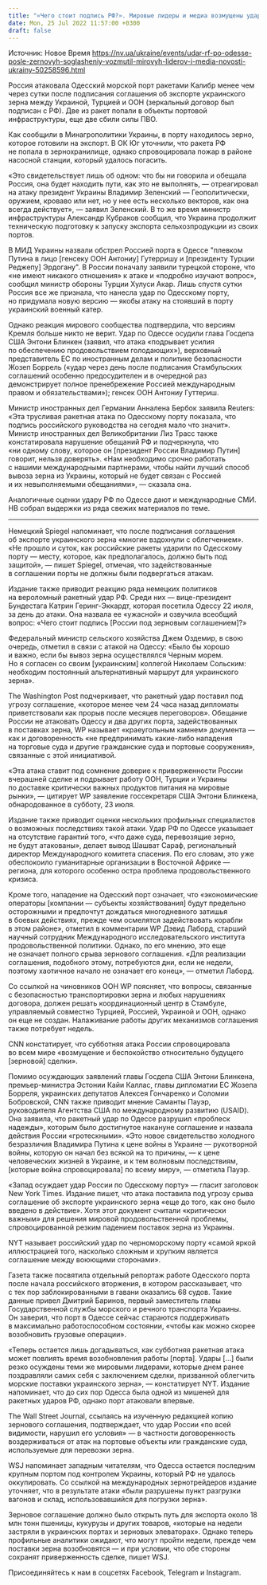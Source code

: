 ```yaml
---
title: "«Чего стоит подпись РФ?». Мировые лидеры и медиа возмущены ударом по порту Одессы и признают бесплодность соглашений с Москвой — обзор СМИ"
date: Mon, 25 Jul 2022 11:57:00 +0300
draft: false
---
```

Источник: Новое Время https://nv.ua/ukraine/events/udar-rf-po-odesse-posle-zernovyh-soglasheniy-vozmutil-mirovyh-liderov-i-media-novosti-ukrainy-50258596.html


Россия атаковала Одесский морской порт ракетами Калибр менее чем через сутки после подписания соглашения об экспорте украинского зерна между Украиной, Турцией и ООН (зеркальный договор был подписан с РФ). Две из ракет попали в объекты портовой инфраструктуры, еще две сбили силы ПВО.

Как сообщили в Минагрополитики Украины, в порту находилось зерно, которое готовили на экспорт. В ОК Юг уточнили, что ракета РФ не попала в зернохранилище, однако спровоцировала пожар в районе насосной станции, который удалось погасить.

«Это свидетельствует лишь об одном: что бы ни говорила и обещала Россия, она будет находить пути, как это не выполнять, — отреагировал на атаку президент Украины Владимир Зеленский — Геополитически, оружием, кроваво или нет, но у нее есть несколько векторов, как она всегда действует», — заявил Зеленский. В то же время министр инфраструктуры Александр Кубраков сообщил, что Украина продолжит техническую подготовку к запуску экспорта сельхозпродукции из своих портов.

В МИД Украины назвали обстрел Россией порта в Одессе "плевком Путина в лицо [генсеку ООН Антониу] Гутерришу и [президенту Турции Реджепу] Эрдогану". В России поначалу заявили турецкой стороне, что «не имеют никакого отношения» к атаке и «подробно изучают вопрос», сообщил министр обороны Турции Хулуси Акар. Лишь спустя сутки Россия все же признала, что нанесла удар по Одесскому порту, но придумала новую версию — якобы атаку на стоявший в порту украинский военный катер.

Однако реакция мирового сообщества подтвердила, что версиям Кремля больше никто не верит. Удар по Одессе осудили глава Госдепа США Энтони Блинкен (заявил, что атака «подрывает усилия по обеспечению продовольствием голодающих»), верховный представитель ЕС по иностранным делам и политике безопасности Жозеп Боррель («удар через день после подписания Стамбульских соглашений особенно предосудителен и в очередной раз демонстрирует полное пренебрежение Россией международным правом и обязательствами»); генсек ООН Антониу Гуттериш.

 Министр иностранных дел Германии Анналена Бербок заявила Reuters: «Эта трусливая ракетная атака по Одесскому порту показала, что подпись российского руководства на сегодня мало что значит». Министр иностранных дел Великобритании Лиз Трасс также констатировала нарушение обещаний РФ и подчеркнула, что «ни одному слову, которое он [президент России Владимир Путин] говорит, нельзя доверять». «Нам необходимо срочно работать с нашими международными партнерами, чтобы найти лучший способ вывоза зерна из Украины, который не будет связан с Россией и их невыполняемыми обещаниями», — сказала она.

Аналогичные оценки удару РФ по Одессе дают и международные СМИ. НВ собрал выдержки из ряда свежих материалов по теме.

***

Немецкий Spiegel напоминает, что после подписания соглашения об экспорте украинского зерна «многие вздохнули с облегчением». «Не прошло и суток, как российские ракеты ударили по Одесскому порту — месту, которое, как предполагалось, должно быть под защитой», — пишет Spiegel, отмечая, что задействованные в соглашении порты не должны были подвергаться атакам.

Издание также приводит реакцию ряда немецких политиков на вероломный ракетный удар РФ. Среди них — вице-президент Бундестага Катрин Геринг-Эккардт, которая посетила Одессу 22 июля, за день до атаки. Она назвала ее «ужасной» и озвучила всеобщий вопрос: «Чего стоит подпись [России под зерновым соглашением]?»

Федеральный министр сельского хозяйства Джем Оздемир, в свою очередь, отметил в связи с атакой на Одессу: «Было бы хорошо и важно, если бы вывоз зерна осуществлялся Черным морем. Но я согласен со своим [украинским] коллегой Николаем Сольским: необходим постоянный альтернативный маршрут для украинского зерна».

The Washington Post подчеркивает, что ракетный удар поставил под угрозу соглашение, «которое менее чем 24 часа назад дипломаты приветствовали как прорыв после месяцев переговоров». Обещание России не атаковать Одессу и два других порта, задействованных в поставках зерна, WP называет «краеугольным камнем» документа — как и договоренность «не предпринимать какие-либо нападения на торговые суда и другие гражданские суда и портовые сооружения», связанные с этой инициативой.

«Эта атака ставит под сомнение доверие к приверженности России вчерашней сделке и подрывает работу ООН, Турции и Украины по доставке критически важных продуктов питания на мировые рынки», — цитирует WP заявление госсекретаря США Энтони Блинкена, обнародованное в субботу, 23 июля.

Издание также приводит оценки нескольких профильных специалистов о возможных последствиях такой атаки. Удар РФ по Одессе указывает на отсутствие гарантий того, «что даже суда, перевозящие зерно, не будут атакованы», делает вывод Шашват Сараф, региональный директор Международного комитета спасения. По его словам, это уже обеспокоило гуманитарные организации в Восточной Африке — региона, для которого особенно остра проблема продовольственного кризиса.

Кроме того, нападение на Одесский порт означает, что «экономические операторы [компании — субъекты хозяйствования] будут предельно осторожными и предпочтут дождаться многодневного затишья в боевых действиях, прежде чем осмелятся задействовать корабли в этом районе», отметил в комментарии WP Дэвид Лаборд, старший научный сотрудник Международного исследовательского института продовольственной политики. Однако, по его мнению, это еще не означает полного срыва зернового соглашения. «Для реализации соглашения, подобного этому, потребуются дни, если не недели, поэтому хаотичное начало не означает его конец», — отметил Лаборд.

Со ссылкой на чиновников ООН WP поясняет, что вопросы, связанные с безопасностью транспортировки зерна и любых нарушениях договора, должен решать координационный центр в Стамбуле, управляемый совместно Турцией, Россией, Украиной и ООН, однако он еще не создан. Налаживание работы других механизмов соглашения также потребует недель.

CNN констатирует, что субботняя атака России спровоцировала во всем мире «возмущение и беспокойство относительно будущего [зерновой] сделки».

Помимо осуждающих заявлений главы Госдепа США Энтони Блинкена, премьер-министра Эстонии Кайи Каллас, главы дипломатии ЕС Жозепа Борреля, украинских депутатов Алексея Гончаренко и Соломии Бобровской, CNN также приводит мнение Саманты Пауэр, руководителя Агентства США по международному развитию (USAID). Она заявила, что ракетный удар по Одессе разрушил «проблеск надежды», которым было достигнутое накануне соглашение и назвала действия России «гротескными». «Это новое свидетельство холодного безразличия Владимира Путина к цене войны в Украине — рукотворной войны, которую он начал без всякой на то причины, — к цене человеческих жизней в Украине, и к тем волновым последствиям, [которые война спровоцировала] по всему миру», — отметила Пауэр.

«Запад осуждает удар России по Одесскому порту» — гласит заголовок New York Times. Издание пишет, что атака поставила под угрозу срыва соглашение об экспорте украинского зерна «еще до того, как оно было введено в действие». Хотя этот документ считали «критически важным» для решения мировой продовольственной проблемы, спровоцированной резким падением поставок зерна из Украины.

NYT называет российский удар по черноморскому порту «самой яркой иллюстрацией того, насколько сложным и хрупким является соглашение между воюющими сторонами».

Газета также посвятила отдельный репортаж работе Одесского порта после начала российского вторжения, в котором рассказывает, что с тех пор заблокированными в гавани оказались 68 судов. Такие данные привел Дмитрий Баринов, первый заместитель главы Государственной службы морского и речного транспорта Украины. Он заверил, что порт в Одессе сейчас стараются поддерживать в максимально работоспособном состоянии, «чтобы как можно скорее возобновить грузовые операции».

«Теперь остается лишь догадываться, как субботняя ракетная атака может повлиять время возобновления работы [порта]. Удары […] были резко осуждены теми же мировыми лидерами, которые днем ​​ранее поздравляли самих себя с заключением сделки, призванной облегчить морские поставки украинского зерна», — констатирует NYT. Издание напоминает, что до сих пор Одесса была одной из мишеней для ракетных ударов РФ, однако порт атаковали впервые.

The Wall Street Journal, ссылаясь на изученную редакцией копию зернового соглашения, подтверждает, что удар России «по всей видимости, нарушил его условия» — в частности договоренность воздерживаться от атак на портовые объекты или гражданские суда, используемые для перевозки зерна.

WSJ напоминает западным читателям, что Одесса остается последним крупным портом под контролем Украины, который РФ не удалось оккупировать. Со ссылкой на международных зернотрейдеров издание уточняет, что в результате атаки «были разрушены пункт разгрузки вагонов и склад, использовавшийся для погрузки зерна».

Зерновое соглашение должно было открыть путь для экспорта около 18 млн тонн пшеницы, кукурузы и других товаров, «которые на недели застряли в украинских портах и ​​зерновых элеваторах». Однако теперь профильные аналитики ожидают, что могут пройти недели, прежде чем поставки зерна возобновятся — и при условии, что обе стороны сохранят приверженность сделке, пишет WSJ.

Присоединяйтесь к нам в соцсетях Facebook, Telegram и Instagram.
